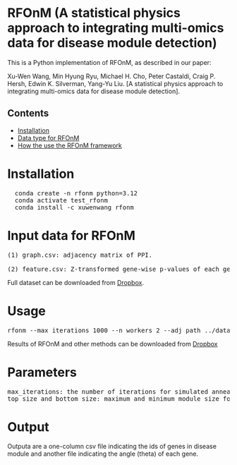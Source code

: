 # RFOnM (A statistical physics approach to integrating multi-omics data for disease module detection)

This is a Python implementation of RFOnM, as described in our paper:

Xu-Wen Wang, Min Hyung Ryu, Michael H. Cho, Peter Castaldi, Craig P. Hersh, Edwin K. Silverman, Yang-Yu Liu. [A statistical physics approach to integrating multi-omics data for disease module detection].

## Contents

- [Installation](#Installation)
- [Data type for RFOnM](#Data-type-for-RFOnM)
- [How the use the RFOnM framework](#How-the-use-the-DKI-framework)

# Installation
<pre>
  conda create -n rfonm python=3.12
  conda activate test_rfonm
  conda install -c xuwenwang rfonm
</pre>

# Input data for RFOnM
<pre>
(1) graph.csv: adjacency matrix of PPI.

(2) feature.csv: Z-transformed gene-wise p-values of each gene. Each column represents the p-values from an omics.
</pre>

Full dataset can be downloaded from [Dropbox](https://www.dropbox.com/scl/fo/oha0igt23h15bw5ddhu06/AOAODCkDfPjQrX5epIfKVCM?rlkey=6op1kp30qedd54eg3jrvucax4&dl=1).

# Usage
<pre>
rfonm --max_iterations 1000 --n_workers 2 --adj_path ../data/graph_Alzheimer.csv --feature_path ../data/features_Alzheimer.csv --top_size 1000 --bottom_size 500 --result_path . 
</pre>

Results of RFOnM and other methods can be downloaded from [Dropbox](https://www.dropbox.com/scl/fo/6pedlejdl9m2q6pqk8gjj/APeqlZ96admY6uisHKcJjS8?rlkey=dxix574m844widitj8ixkgi8l&dl=1)
# Parameters
<pre>
max_iterations: the number of iterations for simulated annealing algorithm.
top_size and bottom_size: maximum and minimum module size for refining (500 and 1000 in manuscript).
</pre>

# Output
Outputa are a one-column csv file indicating the ids of genes in disease module and another file indicating the angle (theta) of each gene.
